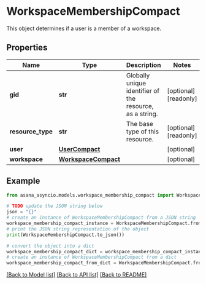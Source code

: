 # WorkspaceMembershipCompact

This object determines if a user is a member of a workspace.

## Properties

Name | Type | Description | Notes
------------ | ------------- | ------------- | -------------
**gid** | **str** | Globally unique identifier of the resource, as a string. | [optional] [readonly] 
**resource_type** | **str** | The base type of this resource. | [optional] [readonly] 
**user** | [**UserCompact**](UserCompact.md) |  | [optional] 
**workspace** | [**WorkspaceCompact**](WorkspaceCompact.md) |  | [optional] 

## Example

```python
from asana_asyncio.models.workspace_membership_compact import WorkspaceMembershipCompact

# TODO update the JSON string below
json = "{}"
# create an instance of WorkspaceMembershipCompact from a JSON string
workspace_membership_compact_instance = WorkspaceMembershipCompact.from_json(json)
# print the JSON string representation of the object
print(WorkspaceMembershipCompact.to_json())

# convert the object into a dict
workspace_membership_compact_dict = workspace_membership_compact_instance.to_dict()
# create an instance of WorkspaceMembershipCompact from a dict
workspace_membership_compact_from_dict = WorkspaceMembershipCompact.from_dict(workspace_membership_compact_dict)
```
[[Back to Model list]](../README.md#documentation-for-models) [[Back to API list]](../README.md#documentation-for-api-endpoints) [[Back to README]](../README.md)


